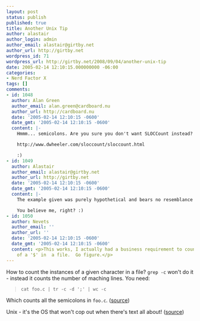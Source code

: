 ```yaml
---
layout: post
status: publish
published: true
title: Another Unix Tip
author: alastair
author_login: admin
author_email: alastair@girtby.net
author_url: http://girtby.net
wordpress_id: 71
wordpress_url: http://girtby.net/2008/09/04/another-unix-tip
date: 2005-02-14 12:10:15.000000000 -06:00
categories:
- Nerd Factor X
tags: []
comments:
- id: 1048
  author: Alan Green
  author_email: alan.green@cardboard.nu
  author_url: http://cardboard.nu
  date: '2005-02-14 12:10:15 -0600'
  date_gmt: '2005-02-14 12:10:15 -0600'
  content: |-
    Hmmm... semicolons. Are you sure you don't want SLOCCount instead?

    http://www.dwheeler.com/sloccount/sloccount.html

    :)
- id: 1049
  author: Alastair
  author_email: alastair@girtby.net
  author_url: http://girtby.net
  date: '2005-02-14 12:10:15 -0600'
  date_gmt: '2005-02-14 12:10:15 -0600'
  content: |-
    The example given was purely hypothetical and bears no resemblance to idiotic management requests for coding metrics, living or dead.

    You believe me, right? :)
- id: 1050
  author: Nevets
  author_email: ''
  author_url: ''
  date: '2005-02-14 12:10:15 -0600'
  date_gmt: '2005-02-14 12:10:15 -0600'
  content: <p>This works, I actually had a business requirement to count the instances
    of a '$' in  a file.  Go figure.</p>
---
```

How to count the instances of a given character in a file? `grep -c` won't do it - instead it counts the number of maching lines. You need:

>`cat foo.c | tr -c -d ';' | wc -c`

Which counts all the semicolons in `foo.c`. ([source](http://godot.studentenweb.org/site/myHowTos/applications/basic_unix_tools/))

Unix - it's the OS that won't cop out when there's text all about! ([source](http://en.wikiquote.org/wiki/Futurama#Professor_Hubert_J_Farnsworth))
